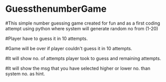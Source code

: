 # GuessthenumberGame

#This simple number guessing game created for fun and as a first coding attempt using python where system will generate random no from (1-20)

#Player have to guess it in 10 attempts.

#Game will be over if player couldn't guess it in 10 attempts.

#It will show no. of attempts player took to guess and remaining attempts.

#It will show the msg that you have selected higher or lower no. than system no. as hint.
